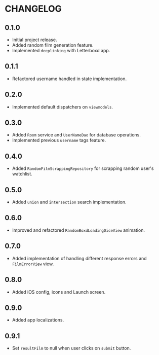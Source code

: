 # CHANGELOG

## 0.1.0
- Initial project release.
- Added random film generation feature.
- Implemented `deeplinking` with Letterboxd app.

## 0.1.1
- Refactored username handled in state implementation.

## 0.2.0
- Implemented default dispatchers on `viewmodels`.

## 0.3.0
- Added `Room` service and `UserNameDao` for database operations.
- Implemented previous `username` tags feature.

## 0.4.0
- Added `RandomFilmScrappingRepository` for scrapping random user's watchlist.

## 0.5.0
- Added `union` and `intersection` search implementation.

## 0.6.0
- Improved and refactored `RandomBoxdLoadingDiceView` animation.

## 0.7.0
- Added implementation of handling different response errors and `FilmErrorView` view.

## 0.8.0
- Added iOS config, icons and Launch screen.

## 0.9.0
- Added app localizations.

## 0.9.1
- Set `resultFilm` to null when user clicks on `submit` button.